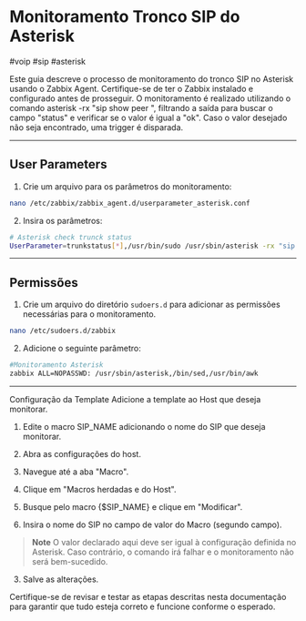 # Monitoramento Tronco SIP do Asterisk

#voip #sip #asterisk

Este guia descreve o processo de monitoramento do tronco SIP no Asterisk usando o Zabbix Agent. Certifique-se de ter o Zabbix instalado e configurado antes de prosseguir. O monitoramento é realizado utilizando o comando asterisk -rx "sip show peer <NomeSIP>", filtrando a saída para buscar o campo "status" e verificar se o valor é igual a "ok". Caso o valor desejado não seja encontrado, uma trigger é disparada.

---

## User Parameters

1. Crie um arquivo para os parâmetros do monitoramento:
  
  ```bash
  nano /etc/zabbix/zabbix_agent.d/userparameter_asterisk.conf
  ```
  
2. Insira os parâmetros:
  
  ```bash
  # Asterisk check trunck status
  UserParameter=trunkstatus[*],/usr/bin/sudo /usr/sbin/asterisk -rx "sip show peer $1" | sed -n 's/.*Status//p' | sed 's/ //g' | sed 's/://g' | awk -F"(" '{print $$1}'
  ```
  

---

## Permissões

1. Crie um arquivo do diretório `sudoers.d` para adicionar as permissões necessárias para o monitoramento.
  
  ```bash
  nano /etc/sudoers.d/zabbix
  ```
  
2. Adicione o seguinte parâmetro:
  
  ```bash
  #Monitoramento Asterisk
  zabbix ALL=NOPASSWD: /usr/sbin/asterisk,/bin/sed,/usr/bin/awk
  ```
  

---

Configuração da Template
Adicione a template ao Host que deseja monitorar.

1. Edite o macro SIP_NAME adicionando o nome do SIP que deseja monitorar.

2. Abra as configurações do host.

  1. Navegue até a aba "Macro".

  2. Clique em "Macros herdadas e do Host".

  3. Busque pelo macro {$SIP_NAME} e clique em "Modificar".

  4. Insira o nome do SIP no campo de valor do Macro (segundo campo).
    
  > **Note**
  > O valor declarado aqui deve ser igual à configuração definida no Asterisk. Caso contrário, o comando irá falhar e o monitoramento não será bem-sucedido.
    
3. Salve as alterações.

Certifique-se de revisar e testar as etapas descritas nesta documentação para garantir que tudo esteja correto e funcione conforme o esperado.
